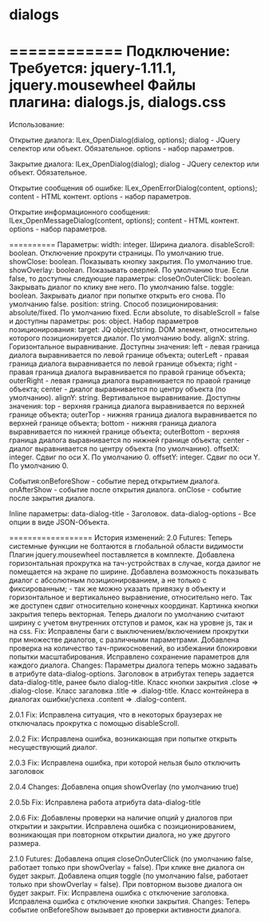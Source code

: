 # dialogs
============
Подключение:
Требуется: jquery-1.11.1, jquery.mousewheel
Файлы плагина: dialogs.js, dialogs.css
==============
Использование:
<div class="ilex-dialog" id="dialogID"></div>

Открытие диалога: ILex_OpenDialog(dialog, options);
dialog - JQuery селектор или объект. Обязательное.
options - набор параметров.

Закрытие диалога: ILex_OpenDialog(dialog);
dialog - JQuery селектор или объект. Обязательное.

Открытие сообщения об ошибке: ILex_OpenErrorDialog(content, options);
content - HTML контент.
options - набор параметров.

Открытие информационного сообщения: ILex_OpenMessageDialog(content, options);
content - HTML контент.
options - набор параметров.

==========
Параметры:
width: integer. Ширина диалога.
disableScroll: boolean. Отключение прокрути страницы. По умолчанию true.
showClose: boolean. Показывать кнопку закрытия. По умолчанию true.
showOverlay: boolean. Показывать оверлей. По умолчанию true.
    Если false, то доступны следующие параметры:
    closeOnOuterClick: boolean. Закрывать диалог по клику вне него. По умолчанию false.
    toggle: boolean. Закрывать диалог при попытке открыть его снова. По умолчанию false.
position: string. Способ позиционирования: absolute/fixed. По умолчанию fixed.
    Если absolute, то disableScroll = false и доступны параметры:
    pos: object. Набор параметров позиционирования:
        target: JQ object/string. DOM элемент, относительно которого позиционируется диалог. По умолчанию body.
        alignX: string. Горизонтальное выравнивание. Доступны значения:
            left - левая граница диалога выравнивается по левой границе объекта;
            outerLeft - правая граница диалога выравнивается по левой границе объекта;
            right - правая граница диалога выравнивается по правой границе объекта;
            outerRight - левая граница диалога выравнивается по правой границе объекта;
            center - диалог выравнивается по центру объекта (по умолчанию).
        alignY: string. Вертивальное выравнивание. Доступны значения:
            top - верхняя граница диалога выравнивается по верхней границе объекта;
            outerTop - нижняя граница диалога выравнивается по верхней границе объекта;
            bottom - нижняя граница диалога выравнивается по нижней границе объекта;
            outerBottom - верхняя граница диалога выравнивается по нижней границе объекта;
            center - диалог выравнивается по центру объекта (по умолчанию).
        offsetX: integer. Сдвиг по оси X. По умолчанию 0.
        offsetY: integer. Сдвиг по оси Y. По умолчанию 0.
        
События:onBeforeShow - событие перед открытием диалога.
onAfterShow - событие после открытия диалога.
onClose - событие после закрытия диалога.

Inline параметры:
data-dialog-title - Заголовок.
data-dialog-options - Все опции в виде JSON-Объекта.

==================
История изменений:
2.0
Futures:
Теперь системные функции не болтаются в глобальной области видимости
Плагин jquery.mousewheel поставляется в комплекте.
Добавлена горизонтальная прокрутка на тач-устройствах в случае, когда даилог не помещается на экране по ширине.
Добавлена возможность показывать диалог с абсолютным позиционированием, а не только с фиксированным;
    - так же можно указать привязку в объекту и горизонтальное и вертикальнео выравниение, относительно него. Так же доступен сдвиг относительно конечных координат.
Картинка кнопки закрытия теперь векторная.
Теперь диалоги по умолчанию считают ширину с учетом внутренних отступов и рамок, как на уровне js, так и на css.
Fix:
Исправлены баги с выключением/включением прокрутки при множестве диалогов, с различными параметрами.
Добавлена проверка на количество тач-прикосновений, во избежании блокировки попытки масштабирования.
Исправлено сохранение параметров для каждого диалога.
Changes:
Параметры диалога теперь можно задавать в атрибуте data-dialog-options.
Заголовок в атрибутах теперь задается data-dialog-title, ранее было dialog-title.
Класс кнопки закрытия .close => .dialog-close.
Класс загаловка .title => .dialog-title.
Класс контейнера в диалогах ошибки/успеха .content => .dialog-content.

2.0.1
Fix:
Исправлена ситуация, что в некоторых браузерах не отключалась прокрутка с помощью disableScroll.

2.0.2
Fix:
Исправлена ошибка, возникающая при попытке открыть несуществующий диалог.

2.0.3
Fix:
Исправлена ошибка, при которой нельзя было отключить заголовок

2.0.4
Changes:
Добавлена опция showOverlay (по умолчанию true)

2.0.5b
Fix: 
Исправлена работа атрибута data-dialog-title

2.0.6
Fix:
Добавлены проверки на наличие опций у диалогов при открытии и закрытии.
Исправлена ошибка с позиционированием, возникающая при повторном открытии диалога, но уже другого размера.

2.1.0
Futures:
Добавлена опция closeOnOuterClick (по умолчанию false, работает только при showOverlay = false). При клике вне диалога он будет закрыт.
Добавлена опция toggle (по умолчанию false, работает только при showOverlay = false). При повторном вызове диалога он будет закрыт.
Fix:
Исправлена ошибка с отключение заголовка.
Исправлена ошибка с отключение кнопки закрытия.
Changes:
Теперь событие onBeforeShow вызывает до проверки активности диалога.
